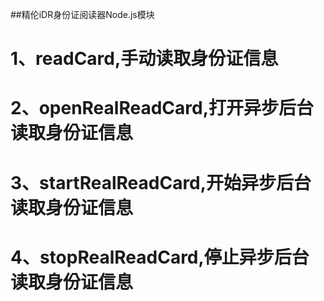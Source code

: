 ##精伦iDR身份证阅读器Node.js模块
# 1、readCard,手动读取身份证信息
# 2、openRealReadCard,打开异步后台读取身份证信息
# 3、startRealReadCard,开始异步后台读取身份证信息
# 4、stopRealReadCard,停止异步后台读取身份证信息